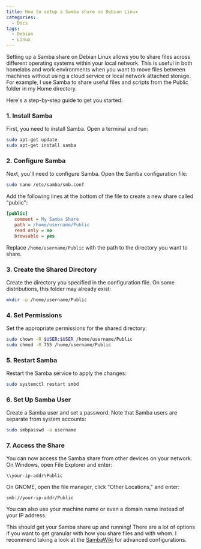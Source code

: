 ```yaml
---
title: How to setup a Samba share on Debian Linux
categories:
  - Docs
tags:
  - Debian
  - Linux
---
```


Setting up a Samba share on Debian Linux allows you to share files across different operating systems within your local network. This is useful in both homelabs and work environments when you want to move files between machines without using a cloud service or local network attached storage. For example, I use Samba to share useful files and scripts from the Public folder in my Home directory.

Here's a step-by-step guide to get you started:

### 1. Install Samba
First, you need to install Samba. Open a terminal and run:
```bash
sudo apt-get update
sudo apt-get install samba
```

### 2. Configure Samba
Next, you'll need to configure Samba. Open the Samba configuration file:
```bash
sudo nano /etc/samba/smb.conf
```
Add the following lines at the bottom of the file to create a new share called "public":
```ini
[public]
   comment = My Samba Share
   path = /home/username/Public
   read only = no
   browsable = yes
```
Replace `/home/username/Public` with the path to the directory you want to share.

### 3. Create the Shared Directory
Create the directory you specified in the configuration file. On some distributions, this folder may already exist:
```bash
mkdir -p /home/username/Public
```

### 4. Set Permissions
Set the appropriate permissions for the shared directory:
```bash
sudo chown -R $USER:$USER /home/username/Public
sudo chmod -R 755 /home/username/Public
```

### 5. Restart Samba
Restart the Samba service to apply the changes:
```bash
sudo systemctl restart smbd
```

### 6. Set Up Samba User
Create a Samba user and set a password. Note that Samba users are separate from system accounts:
```bash
sudo smbpasswd -a username
```

### 7. Access the Share
You can now access the Samba share from other devices on your network. On Windows, open File Explorer and enter:
```
\\your-ip-addr\Public
```
On GNOME, open the file manager, click "Other Locations," and enter:
```
smb://your-ip-addr/Public
```
You can also use your machine name or even a domain name instead of your IP address.

This should get your Samba share up and running! There are a lot of options if you want to get granular with how you share files and with whom. I recommend taking a look at the [SambaWiki](https://wiki.samba.org/index.php/Setting_up_Samba_as_a_Standalone_Server) for advanced configurations.
